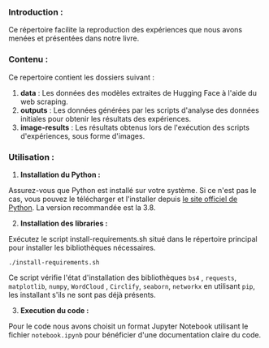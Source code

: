 ### Introduction :
Ce répertoire facilite la reproduction des expériences que nous avons menées et présentées dans notre livre.

### Contenu :
Ce repertoire contient les dossiers suivant :
1. **data** : Les données des modèles extraites de Hugging Face à l'aide du web scraping.
3. **outputs** : Les données générées par les scripts d'analyse des données initiales pour obtenir les résultats des expériences.
2. **image-results** : Les résultats obtenus lors de l'exécution des scripts d'expériences, sous forme d'images.

### Utilisation :

1. **Installation du Python :**

Assurez-vous que Python est installé sur votre système. Si ce n'est pas le cas, vous pouvez le télécharger et l'installer depuis [le site officiel de Python](https://www.python.org/). La version recommandée est la 3.8.

2. **Installation des libraries :**

Exécutez le script install-requirements.sh situé dans le répertoire principal pour installer les bibliothèques nécessaires.
```
./install-requirements.sh
```
Ce script vérifie l'état d'installation des bibliothèques  `bs4` , `requests`, `matplotlib`, `numpy`,  `WordCloud` , `Circlify`, `seaborn`, `networkx` en utilisant  `pip`, les installant s'ils ne sont pas déjà présents.

3. **Execution du code :**

Pour le code nous avons choisit un format Jupyter Notebook utilisant le fichier `notebook.ipynb`  pour bénéficier d'une documentation claire du code.
